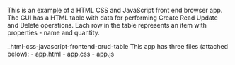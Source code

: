 This is an example of a HTML CSS and JavaScript front end browser app. The GUI has a HTML table with data for performing Create Read Update and Delete operations. Each row in the table represents an item with properties - name and quantity.

_html-css-javascript-frontend-crud-table
This app has three files (attached below):
    - app.html
    - app.css
    - app.js